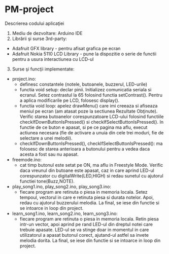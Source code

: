 # PM-project
Descrierea codului aplicaţiei
1. Mediu de dezvoltare: Arduino IDE
2. Librării şi surse 3rd-party:
  - Adafruit GFX library - pentru afisat grafica pe ecran
  - Adafruit Nokia 5110 LCD Library - pune la dispozitie o serie de functii pentru a usura interactiunea cu LCD-ul

3. Surse şi funcţii implementate:
  - project.ino:
      - definesc constantele (notele, butoanele, buzzerul, LED-urile)
      - functia void setup: declar pinii. Initializez comunicatia seriala si ecranul. Setez contrastul la 65 folosind functia setContrast(). Pentru a aplica modificarile pe LCD, folosesc display().
      - functia void loop: apelez drawMenu() care imi creeaza si afiseaza meniul pe ecran (am atasat poze la sectiunea Rezultate Obţinute). Verific starea butoanelor corespunzatoare LCD-ului folosind functiile checkIfDownButtonIsPressed() si checkIfSelectButtonIsPressed(). In functie de ce buton e apasat, si pe ce pagina ma aflu, execut actiunea necesara (fie de activare a unuia din cele trei moduri, fie de selectare a unei melodii).
      - checkIfDownButtonIsPressed(), checkIfSelectButtonIsPressed(): ma folosesc de starea anterioara a butonului pentru a vedea daca acesta a fost sau nu apasat.
  - freemode.ino: 
      - cat timp butonul este setat pe ON, ma aflu in Freestyle Mode. Verific daca vreunul din butoane este apasat, caz in care aprind LED-ul corespunzator cu digitalWrite(LED,HIGH) si redau sunetul cu ajutorul functiei tone(Buzz,NOTE).
  - play_song1.ino, play_song2.ino, play_song3.ino: 
      - fiecare program are retinuta o piesa in memoria locala. Setez tempoul, vectorul in care e retinuta piesa si durata notelor. Apoi, redau cu ajutorul buzzerului melodia. La final, se iese din functie si se intoarce in loop din project.
  - learn_song1.ino, learn_song2.ino, learn_song3.ino: 
      - fiecare program are retinuta o piesa in memoria locala. Retin piesa intr-un vector, apoi aprind pe rand LED-ul din dreptul notei care trebuie apasate. LED-ul se va stinge doar in momentul in care utilizatorul a apasat butonul corect, ajutand-ul astfel sa invete melodia dorita. La final, se iese din functie si se intoarce in loop din project.
